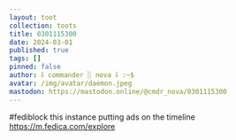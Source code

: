 ```yaml
---
layout: toot
collection: toots
title: 0301115300
date: 2024-03-01
published: true
tags: []
pinned: false
author: ⸸ commander ░ nova ⸸ :~$
avatar: /img/avatar/daemon.jpeg
mastodon: https://mastodon.online/@cmdr_nova/0301115300
---
```


#fediblock this instance putting ads on the timeline https://m.fedica.com/explore
